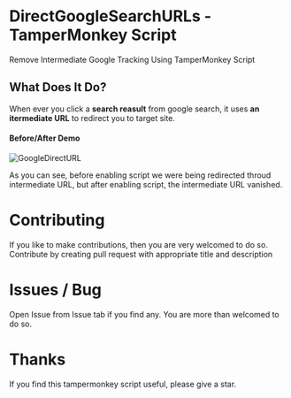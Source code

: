 # DirectGoogleSearchURLs - TamperMonkey Script
Remove Intermediate Google Tracking Using TamperMonkey Script

## What Does It Do?
When ever you click a **search reasult** from google search, it uses **an itermediate URL** to redirect you to target site.

#### Before/After Demo

![GoogleDirectURL](https://user-images.githubusercontent.com/77914957/116587900-89cb5900-a938-11eb-8126-d36ed8116367.gif)

As you can see, before enabling script we were being redirected throud intermediate URL, but after enabling script, the intermediate URL vanished.


# Contributing

If you like to make contributions, then you are very welcomed to do so. Contribute by creating pull request with appropriate title and description

# Issues / Bug

Open Issue from Issue tab if you find any. You are more than welcomed to do so.

# Thanks

If you find this tampermonkey script useful, please give a star.
